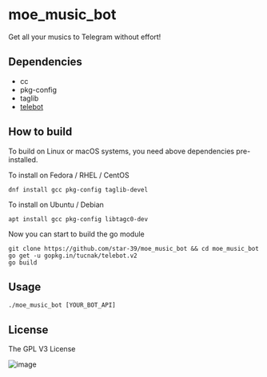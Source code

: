 # moe_music_bot
Get all your musics to Telegram without effort!

## Dependencies
* cc
* pkg-config
* taglib
* [telebot](https://github.com/tucnak/telebot)

## How to build
To build on Linux or macOS systems, you need above dependencies pre-installed.

To install on Fedora / RHEL / CentOS
```
dnf install gcc pkg-config taglib-devel
```
To install on Ubuntu / Debian
```
apt install gcc pkg-config libtagc0-dev
```

Now you can start to build the go module
```
git clone https://github.com/star-39/moe_music_bot && cd moe_music_bot
go get -u gopkg.in/tucnak/telebot.v2
go build
```

## Usage
```
./moe_music_bot [YOUR_BOT_API]
```

## License
The GPL V3 License

![image](http://www.gnu.org/graphics/gplv3-127x51.png)
